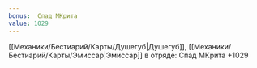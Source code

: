 ```yaml
---
bonus:  Спад МКрита 
value: 1029
---
```

[[Механики/Бестиарий/Карты/Душегуб|Душегуб]], [[Механики/Бестиарий/Карты/Эмиссар|Эмиссар]] в отряде: Спад МКрита +1029
